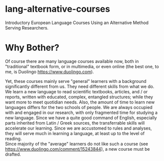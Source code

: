 # lang-alternative-courses
Introductory European Language Courses Using an Alternative Method Serving Researchers. 

Why Bother? 
===========

Of course there are many language courses available now, both in "traditional" textbook form, 
or in multimedia, or even online (the best one, to me, is Duolingo https://www.duolingo.com). 

Yet, these courses mainly serve "general" learners with a background significantly different from us. 
They need different skills from what we do. 
We learn a new language to read scientific textbooks, articles, and / or reports, 
written with educated, complex, entangled structures; 
while they want more to meet quotidian needs. 
Also, the amount of time to learn new languages differs for the two schools of people. 
We are always occupied with and engaged in our research, 
with only fragmented time for studying a new language. 
Since we have a quite good command of English, especially parts inherited from Latin / Greek sources, 
the transferrable skills will accelerate our learning. 
Since we are accustomed to rules and analyses, they will serve much in learning a language, 
at least up to the level of reading.  
Since majority of the "average" learners do not like such a course
(see https://www.duolingo.com/comment/15243844), 
a new course must be drafted. 
